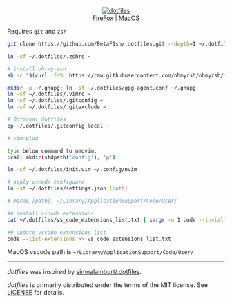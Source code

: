 <p align=center>
  <a href="https://github.com/BetaF1sh">
    <img alt="dotfiles" src="./logo.png">
  </a>
  <br>
  <a href="docs/FireFox.md">FireFox</a> | <a href="docs/MBP.md">MacOS</a>
</p>

Requires `git` and `zsh`

```bash
git clone https://github.com/BetaF1sh/.dotfiles.git --depth=1 ~/.dotfiles

ln -sf ~/.dotfiles/.zshrc ~

# install oh-my-zsh
sh -c "$(curl -fsSL https://raw.githubusercontent.com/ohmyzsh/ohmyzsh/master/tools/install.sh)"

mkdir -p ~/.gnupg; ln -sf ~/.dotfiles/gpg-agent.conf ~/.gnupg
ln -sf ~/.dotfiles/.vimrc ~
ln -sf ~/.dotfiles/.gitconfig ~
ln -sf ~/.dotfiles/.gitexclude ~

# Optional dotfiles
cp ~/.dotfiles/.gitconfig.local ~

# vim-plug

type below command to neovim:
:call mkdir(stdpath('config'), 'p')

ln -sf ~/.dotfiles/init.vim ~/.config/nvim

# apply vscode configuare
ln -sf ~/.dotfiles/settings.json [path]

# macos [path]: ~/Library/ApplicationSupport/Code/User/

## install vscode extensions
cat ~/.dotfiles/vs_code_extensions_list.txt | xargs -n 1 code --install-extension

## update vscode extensions list
code --list-extensions >> vs_code_extensions_list.txt
```

MacOS vscode path is `~/Library/ApplicationSupport/Code/User/`

--------
*dotfiles* was inspired by [simnalamburt/.dotfiles](https://github.com/simnalamburt/.dotfiles).

*dotfiles* is primarily distributed under the terms of the MIT license. See [LICENSE](./LICENSE) for details.
